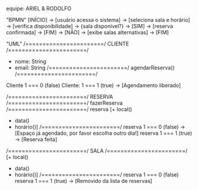 equipe: ARIEL & RODOLFO

"BPMN"
[INÍCIO] -> [usuário acessa o sistema] -> [seleciona sala e horário] -> [verifica disponibilidade] -> {sala disponível?}
-> [SIM] -> [reserva confirmada] -> [FIM]
-> [NÃO] -> [exibe salas alternativas] -> [FIM]

"UML"
/=======================/
CLIENTE
/=======================/
- nome: String
- email: String
/=======================/
agendarReserva()
/=======================/

Cliente 1 === 0 (false)
Cliente: 1 === 1 (true) -> [Agendamento liberado]

/=======================/
RESERVA
/=======================/
fazerReserva
/=======================/
reserva [+ local()
+ data()
+ horário()]
/=======================/
reserva 1 === 0 (false) -> [Espaço já agendado, por favor escolha outro dia!]
reserva 1 === 1 (true) -> [Reserva feita]

/=======================/
SALA
/=======================/
[+ local()
+ data()
+ horário()]
/=======================/
reserva 1 === 0 (false)
reserva 1 === 1 (true) -> [Removido da lista de reservas]
